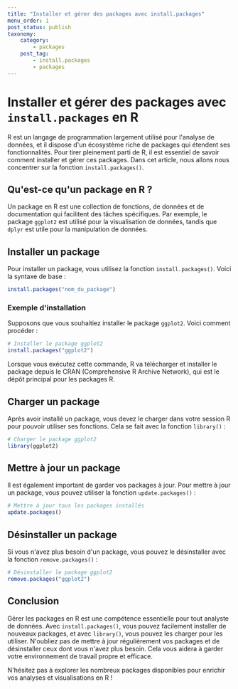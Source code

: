 ```yaml
---
title: "Installer et gérer des packages avec install.packages"
menu_order: 1
post_status: publish
taxonomy:
    category:
        - packages
    post_tag:
        - install.packages
        - packages
---
```


# Installer et gérer des packages avec `install.packages` en R

R est un langage de programmation largement utilisé pour l'analyse de données, et il dispose d'un écosystème riche de packages qui étendent ses fonctionnalités. Pour tirer pleinement parti de R, il est essentiel de savoir comment installer et gérer ces packages. Dans cet article, nous allons nous concentrer sur la fonction `install.packages()`.

## Qu'est-ce qu'un package en R ?

Un package en R est une collection de fonctions, de données et de documentation qui facilitent des tâches spécifiques. Par exemple, le package `ggplot2` est utilisé pour la visualisation de données, tandis que `dplyr` est utile pour la manipulation de données.

## Installer un package

Pour installer un package, vous utilisez la fonction `install.packages()`. Voici la syntaxe de base :

```R
install.packages("nom_du_package")
```

### Exemple d'installation

Supposons que vous souhaitiez installer le package `ggplot2`. Voici comment procéder :

```R
# Installer le package ggplot2
install.packages("ggplot2")
```

Lorsque vous exécutez cette commande, R va télécharger et installer le package depuis le CRAN (Comprehensive R Archive Network), qui est le dépôt principal pour les packages R.

## Charger un package

Après avoir installé un package, vous devez le charger dans votre session R pour pouvoir utiliser ses fonctions. Cela se fait avec la fonction `library()` :

```R
# Charger le package ggplot2
library(ggplot2)
```

## Mettre à jour un package

Il est également important de garder vos packages à jour. Pour mettre à jour un package, vous pouvez utiliser la fonction `update.packages()` :

```R
# Mettre à jour tous les packages installés
update.packages()
```

## Désinstaller un package

Si vous n'avez plus besoin d'un package, vous pouvez le désinstaller avec la fonction `remove.packages()` :

```R
# Désinstaller le package ggplot2
remove.packages("ggplot2")
```

## Conclusion

Gérer les packages en R est une compétence essentielle pour tout analyste de données. Avec `install.packages()`, vous pouvez facilement installer de nouveaux packages, et avec `library()`, vous pouvez les charger pour les utiliser. N'oubliez pas de mettre à jour régulièrement vos packages et de désinstaller ceux dont vous n'avez plus besoin. Cela vous aidera à garder votre environnement de travail propre et efficace. 

N'hésitez pas à explorer les nombreux packages disponibles pour enrichir vos analyses et visualisations en R !

